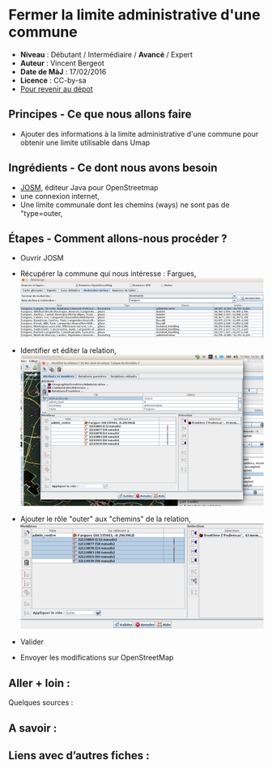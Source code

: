 # Fermer la limite administrative d'une commune

- **Niveau** : Débutant / Intermédiaire / **Avancé** / Expert
- **Auteur** : Vincent Bergeot
- **Date de MàJ** : 17/02/2016
- **Licence** : CC-by-sa
- [Pour revenir au dépot](http://datalunch.datalocale.fr)

## Principes - Ce que nous allons faire
* Ajouter des informations à la limite administrative d'une commune pour obtenir une limite utilisable dans Umap

## Ingrédients - Ce dont nous avons besoin
* [JOSM](https://josm.openstreetmap.de/), éditeur Java pour OpenStreetmap
* une connexion internet,
* Une limite communale dont les chemins (ways) ne sont pas de "type=outer,

## Étapes - Comment allons-nous procéder ?
* Ouvrir JOSM
* Récupérer la commune qui nous intéresse : Fargues,
![Télécharger la commune qui nous intéresse](https://raw.githubusercontent.com/infolab-cd33/datalunch/master/img/josm/josm_outer_3.png)

* Identifier et éditer la relation,
![Édition de la relation](https://raw.githubusercontent.com/infolab-cd33/datalunch/master/img/josm/josm_outer_4.png  "")
* Ajouter le rôle "outer" aux "chemins" de la relation,
![Édition de la relation](https://raw.githubusercontent.com/infolab-cd33/datalunch/master/img/josm/josm_outer_5.png)

* Valider
* Envoyer les modifications sur OpenStreetMap



## Aller + loin : 
Quelques sources : 

## A savoir : 

## Liens avec d’autres fiches : 

